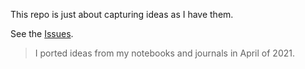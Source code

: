 This repo is just about capturing ideas as I have them.

See the [Issues](https://github.com/korygorsky/ideas/issues).

> I ported ideas from my notebooks and journals in April of 2021.
